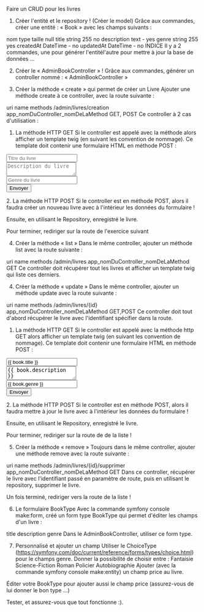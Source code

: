 Faire un CRUD pour les livres

1. Créer l'entité et le repository ! (Créer le model)
   Grâce aux commandes, créer une entité : « Book » avec les champs suivants :

nom type taille null
title string 255 no
description text - yes
genre string 255 yes
createdAt DateTime - no
updatedAt DateTime - no
INDICE Il y a 2 commandes, une pour générer l'entitél'autre pour mettre à jour la base de données ...

2. Créer le « AdminBookController » !
   Grâce aux commandes, générer un controller nommé : « AdminBookController »

3. Créer la méthode « create » qui permet de créer un Livre
   Ajouter une méthode create à ce controller, avec la route suivante :

uri name methods
/admin/livres/creation app_nomDuController_nomDeLaMethod GET, POST
Ce controller à 2 cas d'utilisation :

1. La méthode HTTP GET
   Si le controller est appelé avec la méthode alors afficher un template twig (en suivant les convention de nommage). Ce template doit contenir une formulaire HTML en méthode POST :

<form method="POST">
  <div>
    <input type="text" name="title" placeholder="Titre du livre" />
  </div>
  <div>
    <textarea name="description" placeholder="Description du livre"></textarea>
  </div>
  <div>
    <input type="text" name="genre" placeholder="Genre du livre" />
  </div>
  <div>
    <button type="submit">Envoyer</button>
  </div>
</form>
2. La méthode HTTP POST
Si le controller est en méthode POST, alors il faudra créer un nouveau livre avec à l'intérieur les données du formulaire !

Ensuite, en utilisant le Repository, enregistré le livre.

Pour terminer, rediriger sur la route de l'exercice suivant

4. Créer la méthode « list »
   Dans le même controller, ajouter un méthode list avec la route suivante :

uri name methods
/admin/livres app_nomDuController_nomDeLaMethod GET
Ce controller doit récupérer tout les livres et afficher un template twig qui liste ces derniers.

4. Créer la méthode « update »
   Dans le même controller, ajouter un méthode update avec la route suivante :

uri name methods
/admin/livres/{id} app_nomDuController_nomDeLaMethod GET,POST
Ce controller doit tout d'abord récupérer le livre avec l'identifiant spécifier dans la route.

1. La méthode HTTP GET
   Si le controller est appelé avec la méthode http GET alors afficher un template twig (en suivant les convention de nommage). Ce template doit contenir une formulaire HTML en méthode POST :

<form method="POST">
  <div>
    <input
      type="text"
      name="title"
      placeholder="Titre du livre"
      value="{{ book.title }}"
    />
  </div>
  <div>
    <textarea name="description" placeholder="Description du livre">
{{ book.description }}</textarea
    >
  </div>
  <div>
    <input
      type="text"
      name="genre"
      placeholder="Genre du livre"
      value="{{ book.genre }}"
    />
  </div>
  <div>
    <button type="submit">Envoyer</button>
  </div>
</form>
2. La méthode HTTP POST
Si le controller est en méthode POST, alors il faudra mettre à jour le livre avec à l'intérieur les données du formulaire !

Ensuite, en utilisant le Repository, enregistré le livre.

Pour terminer, rediriger sur la route de de la liste !

5. Créer la méthode « remove »
   Toujours dans le même controller, ajouter une méthode remove avec la route suivante :

uri name methods
/admin/livres/{id}/supprimer app_nomDuController_nomDeLaMethod GET
Dans ce controller, récupérer le livre avec l'identifiant passé en paramètre de route, puis en utilisant le repository, supprimer le livre.

Un fois terminé, rediriger vers la route de la liste !

6. Le formulaire BookType
   Avec la commande symfony console make:form, créé un form type BookType qui permet d'éditer les champs d'un livre :

title
description
genre
Dans le AdminBookController, utiliser ce form type.

7. Personnalisé et ajouter un champ
   Utiliser le ChoiceType (https://symfony.com/doc/current/reference/forms/types/choice.html) pour le champs genre. Donner la possibilité de choisir entre :
   Fantaisie
   Science-Fiction
   Roman
   Policier
   Autobiographie
   Ajouter (avec la commande symfony console make:entity) un champ price au livre.

Éditer votre BookType pour ajouter aussi le champ price (assurez-vous de lui donner le bon type ...)

Tester, et assurez-vous que tout fonctionne :).
